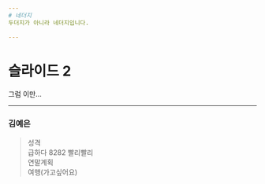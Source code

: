 ```yaml
---
# 네더지
두더지가 아니라 네더지입니다.

---
```

# 슬라이드 2
그럼 이만...

---
### 김예은
> 성격  
급하다 8282 빨리빨리  
> 연말계획  
여행(가고싶어요)  

